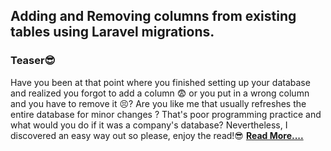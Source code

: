## Adding and Removing columns from existing tables using Laravel migrations.

### Teaser😎

Have you been at that point where you finished setting up your database and realized you forgot to add a column 😨 or you put in a wrong column and you have to remove it 😣? Are you like me that usually refreshes the entire database for minor changes ? That's poor programming practice and what would you do if it was a company's database?
Nevertheless, I discovered an easy way out so please, enjoy the read!😎 [__Read More....__](https://dev.to/roxie/adding-and-removing-columns-from-existing-tables-using-laravel-migrations-389g)

